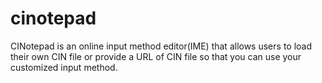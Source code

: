 # cinotepad
CINotepad is an online input method editor(IME) that allows users to load their own CIN file or provide a URL of CIN file so that you can use your customized input method.
